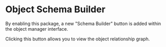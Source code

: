 # Object Schema Builder

By enabling this package, a new "Schema Builder" button is added within the object manager interface. 

Clicking this button allows you to view the object relationship graph.